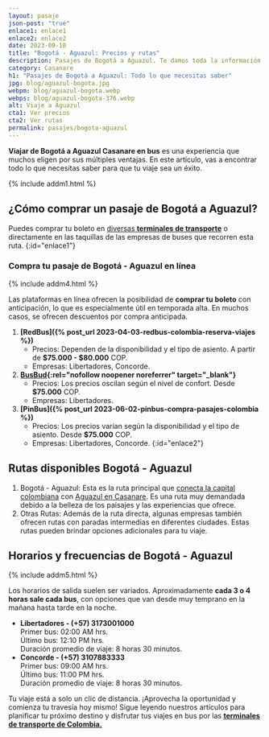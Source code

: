 ```yaml
---
layout: pasaje
json-post: "true"
enlace1: enlace1
enlace2: enlace2
date: 2023-09-10
title: "Bogotá - Aguazul: Precios y rutas"
description: Pasajes de Bogotá a Aguazul. Te damos toda la información para que disfrutes de un viaje en bus cómodo y seguro.
category: Casanare
h1: "Pasajes de Bogotá a Aguazul: Todo lo que necesitas saber"
jpg: blog/aguazul-bogota.jpg
webpm: blog/aguazul-bogota.webp
webps: blog/aguazul-bogota-376.webp
alt: Viaje a Aguazul
cta1: Ver precios
cta2: Ver rutas
permalink: pasajes/bogota-aguazul
---
```

**Viajar de Bogotá a Aguazul Casanare en bus** es una experiencia que muchos eligen por sus múltiples ventajas. En este artículo, vas a encontrar todo lo que necesitas saber para que tu viaje sea un éxito.

{% include addm1.html %}

## ¿Cómo comprar un pasaje de Bogotá a Aguazul?

Puedes comprar tu boleto en [diversas **terminales de transporte**](/) o directamente en las taquillas de las empresas de buses que recorren esta ruta.
{:id="enlace1"}

### Compra tu pasaje de Bogotá - Aguazul en línea

{% include addm4.html %}

Las plataformas en línea ofrecen la posibilidad de **comprar tu boleto** con anticipación, lo que es especialmente útil en temporada alta. En muchos casos, se ofrecen descuentos por compra anticipada.

1. **[RedBus]({% post_url 2023-04-03-redbus-colombia-reserva-viajes %})**
   * Precios: Dependen de la disponibilidad y el tipo de asiento. A partir de **$75.000 - $80.000** COP.
   * Empresas: Libertadores, Concorde.
2. **[BusBud](https://www.busbud.com/es-419/autobus-bogota-aguazul/r/d2g64p-d2ummj){:rel="nofollow noopener noreferrer" target="_blank"}**
   * Precios: Los precios oscilan según el nivel de confort. Desde **$75.000** COP.
   * Empresas: Libertadores.
3. **[PinBus]({% post_url 2023-06-02-pinbus-compra-pasajes-colombia %})**
   * Precios: Los precios varían según la disponibilidad y el tipo de asiento. Desde **$75.000** COP.
   * Empresas: Libertadores, Concorde.
     {:id="enlace2"}

## Rutas disponibles Bogotá - Aguazul

1. Bogotá - Aguazul: Esta es la ruta principal que [conecta la capital colombiana]({{'terminal-norte-bogota'|relative_url}}) con [Aguazul en Casanare]({{'terminal-de-aguazul'|relative_url}}). Es una ruta muy demandada debido a la belleza de los paisajes y las experiencias que ofrece.
2. Otras Rutas: Además de la ruta directa, algunas empresas también ofrecen rutas con paradas intermedias en diferentes ciudades. Estas rutas pueden brindar opciones adicionales para tu viaje.

## Horarios y frecuencias de Bogotá - Aguazul

{% include addm5.html %}

Los horarios de salida suelen ser variados. Aproximadamente **cada 3 o 4 horas sale cada bus**, con opciones que van desde muy temprano en la mañana hasta tarde en la noche.

* **Libertadores - (+57) 3173001000**  
  Primer bus: 02:00 AM hrs.  
  Último bus: 12:10 PM hrs.  
  Duración promedio de viaje: 8 horas 30 minutos.  
* **Concorde - (+57) 3107883333**  
  Primer bus: 09:00 AM hrs.  
  Último bus: 11:00 PM hrs.  
  Duración promedio de viaje: 8 horas 30 minutos.

Tu viaje está a solo un clic de distancia. ¡Aprovecha la oportunidad y comienza tu travesía hoy mismo! Sigue leyendo nuestros artículos para planificar tu próximo destino y disfrutar tus viajes en bus por las **[terminales de transporte de Colombia.](/)**

